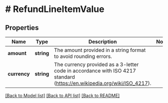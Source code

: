 # # RefundLineItemValue

## Properties

Name | Type | Description | Notes
------------ | ------------- | ------------- | -------------
**amount** | **string** | The amount provided in a string format to avoid rounding errors. | 
**currency** | **string** | The currency provided as a 3-letter code in accordance with ISO 4217 standard (https://en.wikipedia.org/wiki/ISO_4217). | 

[[Back to Model list]](../../README.md#documentation-for-models) [[Back to API list]](../../README.md#documentation-for-api-endpoints) [[Back to README]](../../README.md)


